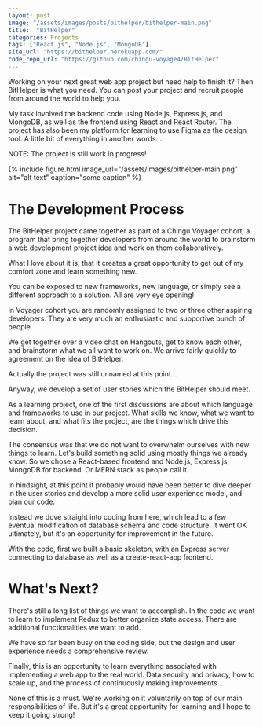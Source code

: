 ```yaml
---
layout: post
image: "/assets/images/posts/bithelper/bithelper-main.png"
title:  "BitHelper"
categories: Projects
tags: ["React.js", "Node.js", "MongoDB"]
site_url: "https://bithelper.herokuapp.com/"
code_repo_url: "https://github.com/chingu-voyage4/BitHelper"
---
```


Working on your next great web app project but need help to finish it? Then BitHelper is what you need. You can post your project and recruit people from around the world to help you. 
<!--more-->

My task involved the backend code using Node.js, Express.js, and MongoDB, as well as the frontend using React and React Router. The project has also been my platform for learning to use Figma as the design tool. A little bit of everything in another words...

NOTE: The project is still work in progress!

{% include figure.html image_url="/assets/images/bithelper-main.png" alt="alt text" caption="some caption" %}

# The Development Process 

The BitHelper project came together as part of a Chingu Voyager cohort, a program that bring together developers from around the world to brainstorm a web development project idea and work on them collaboratively.

What I love about it is, that it creates a great opportunity to get out of my comfort zone and learn something new. 

You can be exposed to new frameworks, new language, or simply see a different approach to a solution. All are very eye opening!

In Voyager cohort you are randomly assigned to two or three other aspiring developers. They are very much an enthusiastic and supportive bunch of people.

We get together over a video chat on Hangouts, get to know each other, and brainstorm what we all want to work on. We arrive fairly quickly to agreement on the idea of BitHelper.

Actually the project was still unnamed at this point...

Anyway, we develop a set of user stories which the BitHelper should meet.

As a learning project, one of the first discussions are about which language and frameworks to use in our project. What skills we know, what we want to learn about, and what fits the project, are the things which drive this decision.

The consensus was that we do not want to overwhelm ourselves with new things to learn. Let's build something solid using mostly things we already know. So we chose a React-based frontend and Node.js, Express.js, MongoDB for backend. Or MERN stack as people call it.

In hindsight, at this point it probably would have been better to dive deeper in the user stories and develop a more solid user experience model, and plan our code.

Instead we dove straight into coding from here, which lead to a few eventual modification of database schema and code structure.  It went OK ultimately, but it's an opportunity for improvement in the future.

With the code, first we built a basic skeleton, with an Express server connecting to database as well as a create-react-app frontend.

# What's Next?
There's still a long list of things we want to accomplish. In the code we want to learn to implement Redux to better organize state access. There are additional functionalities we want to add. 

We have so far been busy on the coding side, but the design and user experience needs a comprehensive review.

Finally, this is an opportunity to learn everything associated with implementing a web app to the real world. Data security and privacy, how to scale up, and the process of continuously making improvements...

None of this is a must. We're working on it voluntarily on top of our main responsibilities of life. But it's a great opportunity for learning and I hope to keep it going strong!